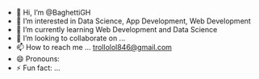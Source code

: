 - 👋 Hi, I’m @BaghettiGH
- 👀 I’m interested in Data Science, App Development, Web Development
- 🌱 I’m currently learning Web Development and Data Science
- 💞️ I’m looking to collaborate on ...
- 📫 How to reach me ... trollolol846@gmail.com
- 😄 Pronouns: 
- ⚡ Fun fact: ...

<!---
BaghettiGH/BaghettiGH is a ✨ special ✨ repository because its `README.md` (this file) appears on your GitHub profile.
You can click the Preview link to take a look at your changes.
--->
